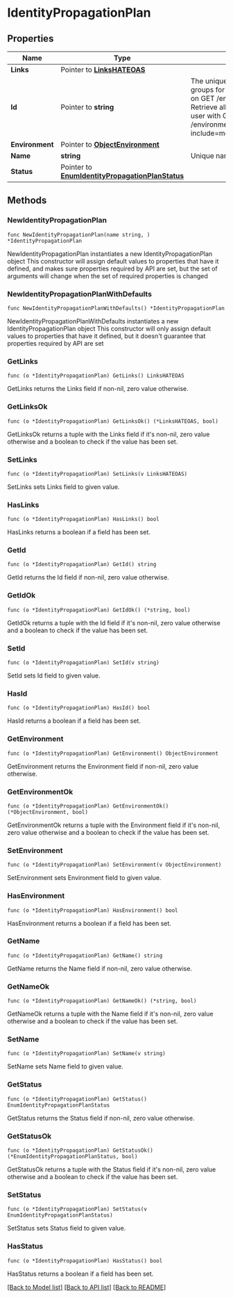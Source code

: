 # IdentityPropagationPlan

## Properties

Name | Type | Description | Notes
------------ | ------------- | ------------- | -------------
**Links** | Pointer to [**LinksHATEOAS**](LinksHATEOAS.md) |  | [optional] 
**Id** | Pointer to **string** | The unique identifier for the group. Search all groups for a specific group ID with a SCIM filter on GET /environments/{environmentID}/groups. Retrieve all the group IDs associated with a user with GET /environments/{environmentID}/users/{userID}?include&#x3D;memberOfGroupIDs. | [optional] [readonly] 
**Environment** | Pointer to [**ObjectEnvironment**](ObjectEnvironment.md) |  | [optional] 
**Name** | **string** | Unique name of the propagation plan | 
**Status** | Pointer to [**EnumIdentityPropagationPlanStatus**](EnumIdentityPropagationPlanStatus.md) |  | [optional] 

## Methods

### NewIdentityPropagationPlan

`func NewIdentityPropagationPlan(name string, ) *IdentityPropagationPlan`

NewIdentityPropagationPlan instantiates a new IdentityPropagationPlan object
This constructor will assign default values to properties that have it defined,
and makes sure properties required by API are set, but the set of arguments
will change when the set of required properties is changed

### NewIdentityPropagationPlanWithDefaults

`func NewIdentityPropagationPlanWithDefaults() *IdentityPropagationPlan`

NewIdentityPropagationPlanWithDefaults instantiates a new IdentityPropagationPlan object
This constructor will only assign default values to properties that have it defined,
but it doesn't guarantee that properties required by API are set

### GetLinks

`func (o *IdentityPropagationPlan) GetLinks() LinksHATEOAS`

GetLinks returns the Links field if non-nil, zero value otherwise.

### GetLinksOk

`func (o *IdentityPropagationPlan) GetLinksOk() (*LinksHATEOAS, bool)`

GetLinksOk returns a tuple with the Links field if it's non-nil, zero value otherwise
and a boolean to check if the value has been set.

### SetLinks

`func (o *IdentityPropagationPlan) SetLinks(v LinksHATEOAS)`

SetLinks sets Links field to given value.

### HasLinks

`func (o *IdentityPropagationPlan) HasLinks() bool`

HasLinks returns a boolean if a field has been set.

### GetId

`func (o *IdentityPropagationPlan) GetId() string`

GetId returns the Id field if non-nil, zero value otherwise.

### GetIdOk

`func (o *IdentityPropagationPlan) GetIdOk() (*string, bool)`

GetIdOk returns a tuple with the Id field if it's non-nil, zero value otherwise
and a boolean to check if the value has been set.

### SetId

`func (o *IdentityPropagationPlan) SetId(v string)`

SetId sets Id field to given value.

### HasId

`func (o *IdentityPropagationPlan) HasId() bool`

HasId returns a boolean if a field has been set.

### GetEnvironment

`func (o *IdentityPropagationPlan) GetEnvironment() ObjectEnvironment`

GetEnvironment returns the Environment field if non-nil, zero value otherwise.

### GetEnvironmentOk

`func (o *IdentityPropagationPlan) GetEnvironmentOk() (*ObjectEnvironment, bool)`

GetEnvironmentOk returns a tuple with the Environment field if it's non-nil, zero value otherwise
and a boolean to check if the value has been set.

### SetEnvironment

`func (o *IdentityPropagationPlan) SetEnvironment(v ObjectEnvironment)`

SetEnvironment sets Environment field to given value.

### HasEnvironment

`func (o *IdentityPropagationPlan) HasEnvironment() bool`

HasEnvironment returns a boolean if a field has been set.

### GetName

`func (o *IdentityPropagationPlan) GetName() string`

GetName returns the Name field if non-nil, zero value otherwise.

### GetNameOk

`func (o *IdentityPropagationPlan) GetNameOk() (*string, bool)`

GetNameOk returns a tuple with the Name field if it's non-nil, zero value otherwise
and a boolean to check if the value has been set.

### SetName

`func (o *IdentityPropagationPlan) SetName(v string)`

SetName sets Name field to given value.


### GetStatus

`func (o *IdentityPropagationPlan) GetStatus() EnumIdentityPropagationPlanStatus`

GetStatus returns the Status field if non-nil, zero value otherwise.

### GetStatusOk

`func (o *IdentityPropagationPlan) GetStatusOk() (*EnumIdentityPropagationPlanStatus, bool)`

GetStatusOk returns a tuple with the Status field if it's non-nil, zero value otherwise
and a boolean to check if the value has been set.

### SetStatus

`func (o *IdentityPropagationPlan) SetStatus(v EnumIdentityPropagationPlanStatus)`

SetStatus sets Status field to given value.

### HasStatus

`func (o *IdentityPropagationPlan) HasStatus() bool`

HasStatus returns a boolean if a field has been set.


[[Back to Model list]](../README.md#documentation-for-models) [[Back to API list]](../README.md#documentation-for-api-endpoints) [[Back to README]](../README.md)


